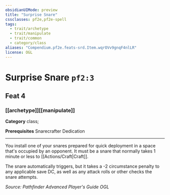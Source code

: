 ```yaml
---
obsidianUIMode: preview
title: "Surprise Snare"
cssclasses: pf2e,pf2e-spell
tags:
  - trait/archetype
  - trait/manipulate
  - trait/common
  - category/class
aliases: "Compendium.pf2e.feats-srd.Item.wqrOVv9gnqF4nlLR"
license: OGL
---
```

# Surprise Snare `pf2:3`
## Feat 4
### [[archetype]][[manipulate]]

**Category** class; 



**Prerequisites** Snarecrafter Dedication
* * *
You install one of your snares prepared for quick deployment in a space that's occupied by an opponent. It must be a snare that normally takes 1 minute or less to [[Actions/Craft|Craft]].

The snare automatically triggers, but it takes a -2 circumstance penalty to any applicable save DC, as well as any attack rolls or other checks the snare attempts.

*Source: Pathfinder Advanced Player's Guide*
*OGL*